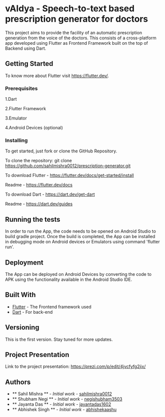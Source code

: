 # vAIdya - Speech-to-text based prescription generator for doctors

This project aims to provide the facility of an automatic prescription generation from the voice of the doctors. This consists of a cross-platform app developed using Flutter as Frontend Framework built on the top of Backend using Dart.
         
## Getting Started

To know more about Flutter visit https://flutter.dev/.


### Prerequisites

1.Dart

2.Flutter Framework

3.Emulator

4.Android Devices (optional)


### Installing

To get started, just fork or clone the GitHub Repository.

To clone the repository: git clone https://github.com/sahilmishra0012/prescription-generator.git

To download Flutter - https://flutter.dev/docs/get-started/install

Readme - https://flutter.dev/docs

To download Dart - https://dart.dev/get-dart

Readme - https://dart.dev/guides

## Running the tests

In order to run the App, the code needs to be opened on Android Studio to build gradle project.
Once the build is completed, the App can be installed in debugging mode on Android devices or Emulators using command 'flutter run'.


## Deployment

The App can be deployed on Android Devices by converting the code to APK using the functionality available in the Android Studio IDE.

## Built With

* [Flutter](https://flutter.dev/docs) - The Frontend framework used
* [Dart](https://dart.dev/guides) - For back-end


## Versioning

This is the first version. Stay tuned for more updates.

## Project Presentation

Link to the project presentation: https://prezi.com/p/edit/4jvcfyfg2jix/

## Authors

* ** Sahil Mishra ** - *Initial work* - [sahilmishra0012](https://github.com/sahilmishra0012)
* ** Shubham Negi ** - *Initial work* - [negishubham3503](https://github.com/negishubham3503)
* ** Jayanta Das ** - *Initial work* - [jayantadas1602](https://github.com/jayantadas1602)
* ** Abhishek Singh ** - *Initial work* - [abhishekaashu](https://github.com/abhishekaashu)





